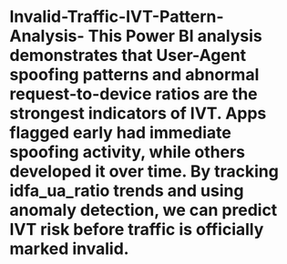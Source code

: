 # Invalid-Traffic-IVT-Pattern-Analysis-  This Power BI analysis demonstrates that User-Agent spoofing patterns and abnormal request-to-device ratios are the strongest indicators of IVT. Apps flagged early had immediate spoofing activity, while others developed it over time. By tracking idfa_ua_ratio trends and using anomaly detection, we can predict IVT risk before traffic is officially marked invalid.
